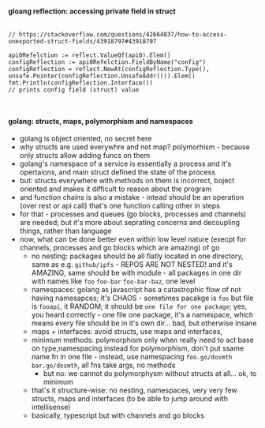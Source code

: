 
#### gloang reflection: accessing private field in struct

```golang

// https://stackoverflow.com/questions/42664837/how-to-access-unexported-struct-fields/43918797#43918797

api0Refelction := reflect.ValueOf(api0).Elem()
configReflection := api0Refelction.FieldByName("config")
configReflection = reflect.NewAt(configReflection.Type(), unsafe.Pointer(configReflection.UnsafeAddr())).Elem()
fmt.Println(configReflection.Interface())
// prints config field (struct) value



```

#### golang: structs, maps, polymorphism and namespaces

- golang is object oriented, no secret here
- why structs are used everywhre and not map? polymorhism - because only structs allow adding funcs on them
- golang's namespace of a service is essentially a process and it's opertaions, and main struct defined the state of the process
- but: structs everywhere with methods on them is incorrect, boject oriented and makes it difficult to reason about the program
- and function chains is also a mistake - intead should be an operation (over rest or api call) that's one function calling other in steps
- for that  - processes and queues (go blocks, processes and channels) are needed; but it's more about seprating concerns and decoupling things, rather than language
- now, what can be done better even within low level nature (execpt for channels, processes and go blocks which are amazing) of go
  - no nesting: packages should be all flatly located in one directory, same as e.g. `github/ipfs` - REPOS ARE NOT NESTED! and it's AMAZING, same should be with module - all packages in one dir with names like `foo` `foo-bar` `foo-bar-baz`, one level
  - namespaces: golang as javascript has a catastrophic flow of not having namesapces; it's CHAOS - sometimes pacakge is `foo` but file is `fooapi`, it RANDOM; it should be `one file for one package`; yes, you heard correctly - one file one package, it's a namespace, which means every file should be in it's own dir... bad, but otherwise insane
  - maps + interfaces: avoid structs, use maps and interfaces, 
  - minimum methods: polymorphism only when really need to act base on type,namespacing instead for polymorphism, don't put ssame name fn in one  file - instead, use namespacing `foo.go/dosmth` `bar.go/dosmth`, all fns take args, no methods
    - but no: we cannot do polymorphysm without structs at all... ok, to minimum
  - that's it structure-wise: no nesting, namespaces, very very few structs, maps and interfaces (to be able to jump around with intellisense)
  - basically, typescript but with channels and go blocks